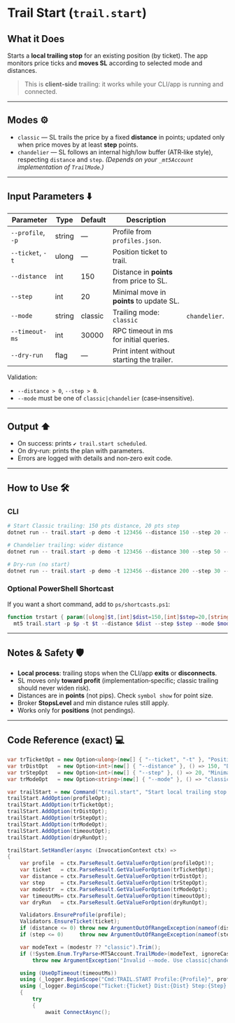 # Trail Start (`trail.start`)

## What it Does

Starts a **local trailing stop** for an existing position (by ticket). The app monitors price ticks and **moves SL** according to selected mode and distances.

> This is **client‑side** trailing: it works while your CLI/app is running and connected.

---

## Modes ⚙️

* `classic` — SL trails the price by a fixed **distance** in points; updated only when price moves by at least **step** points.
* `chandelier` — SL follows an internal high/low buffer (ATR‑like style), respecting `distance` and `step`. *(Depends on your `_mt5Account` implementation of `TrailMode`.)*

---

## Input Parameters ⬇️

| Parameter         | Type   | Default | Description                                |               |
| ----------------- | ------ | ------- | ------------------------------------------ | ------------- |
| `--profile`, `-p` | string | —       | Profile from `profiles.json`.              |               |
| `--ticket`, `-t`  | ulong  | —       | Position ticket to trail.                  |               |
| `--distance`      | int    | 150     | Distance in **points** from price to SL.   |               |
| `--step`          | int    | 20      | Minimal move in **points** to update SL.   |               |
| `--mode`          | string | classic | Trailing mode: `classic`                   | `chandelier`. |
| `--timeout-ms`    | int    | 30000   | RPC timeout in ms for initial queries.     |               |
| `--dry-run`       | flag   | —       | Print intent without starting the trailer. |               |

Validation:

* `--distance > 0`, `--step > 0`.
* `--mode` must be one of `classic|chandelier` (case‑insensitive).

---

## Output ⬆️

* On success: prints `✔ trail.start scheduled`.
* On dry‑run: prints the plan with parameters.
* Errors are logged with details and non‑zero exit code.

---

## How to Use 🛠️

### CLI

```powershell
# Start Classic trailing: 150 pts distance, 20 pts step
dotnet run -- trail.start -p demo -t 123456 --distance 150 --step 20 --mode classic

# Chandelier trailing: wider distance
dotnet run -- trail.start -p demo -t 123456 --distance 300 --step 50 --mode chandelier

# Dry‑run (no start)
dotnet run -- trail.start -p demo -t 123456 --distance 200 --step 30 --dry-run
```

### Optional PowerShell Shortcast

If you want a short command, add to `ps/shortcasts.ps1`:

```powershell
function trstart { param([ulong]$t,[int]$dist=150,[int]$step=20,[string]$mode='classic',[string]$p=$PF,[int]$to=$TO)
  mt5 trail.start -p $p -t $t --distance $dist --step $step --mode $mode --timeout-ms $to }
```

---

## Notes & Safety 🛡️

* **Local process**: trailing stops when the CLI/app **exits** or **disconnects**.
* SL moves only **toward profit** (implementation‑specific; classic trailing should never widen risk).
* Distances are in **points** (not pips). Check `symbol show` for point size.
* Broker **StopsLevel** and min distance rules still apply.
* Works only for **positions** (not pendings).

---

## Code Reference (exact) 💻

```csharp
var trTicketOpt = new Option<ulong>(new[] { "--ticket", "-t" }, "Position ticket") { IsRequired = true };
var trDistOpt   = new Option<int>(new[] { "--distance" }, () => 150, "Distance in POINTS from price to SL");
var trStepOpt   = new Option<int>(new[] { "--step" }, () => 20, "Minimal move in POINTS to update SL");
var trModeOpt   = new Option<string>(new[] { "--mode" }, () => "classic", "classic|chandelier");

var trailStart = new Command("trail.start", "Start local trailing stop for a position");
trailStart.AddOption(profileOpt);
trailStart.AddOption(trTicketOpt);
trailStart.AddOption(trDistOpt);
trailStart.AddOption(trStepOpt);
trailStart.AddOption(trModeOpt);
trailStart.AddOption(timeoutOpt);
trailStart.AddOption(dryRunOpt);

trailStart.SetHandler(async (InvocationContext ctx) =>
{
    var profile  = ctx.ParseResult.GetValueForOption(profileOpt)!;
    var ticket   = ctx.ParseResult.GetValueForOption(trTicketOpt);
    var distance = ctx.ParseResult.GetValueForOption(trDistOpt);
    var step     = ctx.ParseResult.GetValueForOption(trStepOpt);
    var modestr  = ctx.ParseResult.GetValueForOption(trModeOpt);
    var timeoutMs= ctx.ParseResult.GetValueForOption(timeoutOpt);
    var dryRun   = ctx.ParseResult.GetValueForOption(dryRunOpt);

    Validators.EnsureProfile(profile);
    Validators.EnsureTicket(ticket);
    if (distance <= 0) throw new ArgumentOutOfRangeException(nameof(distance));
    if (step <= 0)     throw new ArgumentOutOfRangeException(nameof(step));

    var modeText = (modestr ?? "classic").Trim();
    if (!System.Enum.TryParse<MT5Account.TrailMode>(modeText, ignoreCase: true, out var mode))
        throw new ArgumentException("Invalid --mode. Use classic|chandelier.");

    using (UseOpTimeout(timeoutMs))
    using (_logger.BeginScope("Cmd:TRAIL.START Profile:{Profile}", profile))
    using (_logger.BeginScope("Ticket:{Ticket} Dist:{Dist} Step:{Step} Mode:{Mode}", ticket, distance, step, mode))
    {
        try
        {
            await ConnectAsync();
```
